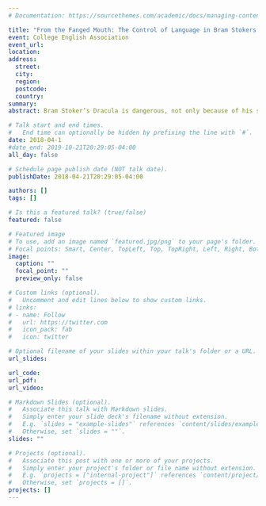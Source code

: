 ```yaml
---
# Documentation: https://sourcethemes.com/academic/docs/managing-content/

title: "From the Fanged Mouth: The Control of Language in Bram Stokers’ Dracula"
event: College English Association
event_url:
location:
address:
  street:
  city:
  region:
  postcode:
  country:
summary:
abstract: Bram Stoker’s Dracula is dangerous, not only because of his supernatural powers, but through his ability to use language to manipulate humans. Dracula disrupts the flow of information through silence and the manipulation of information. Dracula is described as an animal figure through his physical description and his predatorial acts against humans, yet his use of written and spoken language complicates defining the vampire as either human or animal. Humans ultimately succeed by bridging the gaps of language and distance to gather the knowledge needed to destroy the vampire. However, Dracula threatens the barrier between the human and animal world through the vampire’s threats of silencing human speech and his ability to control the distribution of information despite his animalistic body.

# Talk start and end times.
#   End time can optionally be hidden by prefixing the line with `#`.
date: 2018-04-1
#date_end: 2019-10-21T20:29:05-04:00
all_day: false

# Schedule page publish date (NOT talk date).
publishDate: 2018-04-21T20:29:05-04:00

authors: []
tags: []

# Is this a featured talk? (true/false)
featured: false

# Featured image
# To use, add an image named `featured.jpg/png` to your page's folder.
# Focal points: Smart, Center, TopLeft, Top, TopRight, Left, Right, BottomLeft, Bottom, BottomRight.
image:
  caption: ""
  focal_point: ""
  preview_only: false

# Custom links (optional).
#   Uncomment and edit lines below to show custom links.
# links:
# - name: Follow
#   url: https://twitter.com
#   icon_pack: fab
#   icon: twitter

# Optional filename of your slides within your talk's folder or a URL.
url_slides:

url_code:
url_pdf:
url_video:

# Markdown Slides (optional).
#   Associate this talk with Markdown slides.
#   Simply enter your slide deck's filename without extension.
#   E.g. `slides = "example-slides"` references `content/slides/example-slides.md`.
#   Otherwise, set `slides = ""`.
slides: ""

# Projects (optional).
#   Associate this post with one or more of your projects.
#   Simply enter your project's folder or file name without extension.
#   E.g. `projects = ["internal-project"]` references `content/project/deep-learning/index.md`.
#   Otherwise, set `projects = []`.
projects: []
---
```

